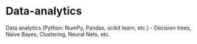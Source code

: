 # Data-analytics
Data analytics (Python: NumPy, Pandas, scikit learn, etc.) - Decision trees, Naive Bayes, Clustering, Neural Nets, etc.
